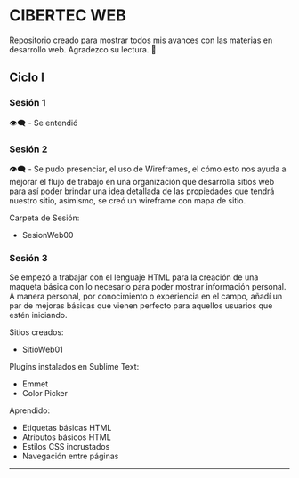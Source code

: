 # CIBERTEC WEB

Repositorio creado para mostrar todos mis avances con las materias en desarrollo web. Agradezco su lectura. 💌

## Ciclo I

### Sesión 1
👁‍🗨 - Se entendió 

### Sesión 2

👁‍🗨 - Se pudo presenciar, el uso de Wireframes, el cómo esto nos ayuda a mejorar el flujo de trabajo en una organización que desarrolla sitios web para así poder brindar una idea detallada de las propiedades que tendrá nuestro sitio, asímismo, se creó un wireframe con mapa de sitio.

Carpeta de Sesión:
* SesionWeb00

### Sesión 3

Se empezó a trabajar con el lenguaje HTML para la creación de una maqueta básica con lo necesario para poder mostrar información personal. A manera personal, por conocimiento o experiencia en el campo, añadí un par de mejoras básicas que vienen perfecto para aquellos usuarios que estén iniciando.

Sitios creados:
* SitioWeb01

Plugins instalados en Sublime Text:
* Emmet
* Color Picker

Aprendido:
* Etiquetas básicas HTML
* Atributos básicos HTML
* Estilos CSS incrustados
* Navegación entre páginas

----